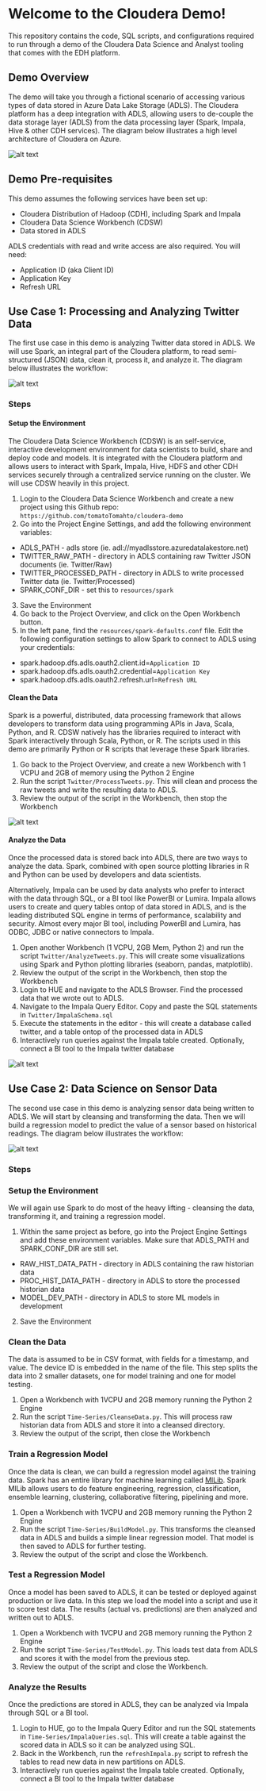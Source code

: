 # Welcome to the Cloudera Demo!

This repository contains the code, SQL scripts, and configurations required to
run through a demo of the Cloudera Data Science and Analyst tooling that comes
with the EDH platform. 

## Demo Overview
The demo will take you through a fictional scenario of accessing various types
of data stored in Azure Data Lake Storage (ADLS). The Cloudera platform has a 
deep integration with ADLS, allowing users to de-couple the data storage layer 
(ADLS) from the data processing layer (Spark, Impala, Hive & other CDH services).
The diagram below illustrates a high level architecture of Cloudera on Azure.

![alt text](images/cdhAzure.png "Cloudera on Azure Architecture")

## Demo Pre-requisites
This demo assumes the following services have been set up:
* Cloudera Distribution of Hadoop (CDH), including Spark and Impala
* Cloudera Data Science Workbench (CDSW)
* Data stored in ADLS

ADLS credentials with read and write access are also required. You will need:
* Application ID (aka Client ID)
* Application Key
* Refresh URL

## Use Case 1: Processing and Analyzing Twitter Data
The first use case in this demo is analyzing Twitter data stored in ADLS. We will
use Spark, an integral part of the Cloudera platform, to read semi-structured (JSON)
data, clean it, process it, and analyze it. The diagram below illustrates the workflow:

![alt text](images/twitterFlow.png "Twitter Workflow")

### Steps
#### Setup the Environment
The Cloudera Data Science Workbench (CDSW) is an self-service, interactive development environment for
data scientists to build, share and deploy code and models. It is integrated with the Cloudera platform
and allows users to interact with Spark, Impala, Hive, HDFS and other CDH services securely through a centralized
service running on the cluster. We will use CDSW heavily in this project. 

1. Login to the Cloudera Data Science Workbench and create a new project using this Github repo: ```https://github.com/tomatoTomahto/cloudera-demo```
2. Go into the Project Engine Settings, and add the following environment variables:
  * ADLS_PATH - adls store (ie. adl://myadlsstore.azuredatalakestore.net)
  * TWITTER_RAW_PATH - directory in ADLS containing raw Twitter JSON documents (ie. Twitter/Raw)
  * TWITTER_PROCESSED_PATH - directory in ADLS to write processed Twitter data (ie. Twitter/Processed)
  * SPARK_CONF_DIR - set this to ```resources/spark```
3. Save the Environment
4. Go back to the Project Overview, and click on the Open Workbench button. 
5. In the left pane, find the ```resources/spark-defaults.conf``` file. Edit the following configuration settings to allow Spark to connect to ADLS using your credentials:
  * spark.hadoop.dfs.adls.oauth2.client.id=```Application ID```
  * spark.hadoop.dfs.adls.oauth2.credential=```Application Key```
  * spark.hadoop.dfs.adls.oauth2.refresh.url=```Refresh URL```

#### Clean the Data
Spark is a powerful, distributed, data processing framework that allows developers to transform data
using programming APIs in Java, Scala, Python, and R. CDSW natively has the libraries required to 
interact with Spark interactively through Scala, Python, or R. The scripts used in this demo are primarily
Python or R scripts that leverage these Spark libraries. 

1. Go back to the Project Overview, and create a new Workbench with 1 VCPU and 2GB of memory using the Python 2 Engine
2. Run the script ```Twitter/ProcessTweets.py```. This will clean and process the raw tweets and write the resulting data to ADLS.
3. Review the output of the script in the Workbench, then stop the Workbench

![alt text](images/twitterProcess.png "Process Tweets")

#### Analyze the Data
Once the processed data is stored back into ADLS, there are two ways to analyze the data. Spark, 
combined with open source plotting libraries in R and Python can be used by developers and data 
scientists. 

Alternatively, Impala can be used by data analysts who prefer to interact with the data through SQL,
or a BI tool like PowerBI or Lumira. Impala allows users to create and query tables ontop of data stored 
in ADLS, and is the leading distributed SQL engine in terms of performance, scalability and security. 
Almost every major BI tool, including PowerBI and Lumira, has ODBC, JDBC or native connectors to Impala. 

1. Open another Workbench (1 VCPU, 2GB Mem, Python 2) and run the script ```Twitter/AnalyzeTweets.py```. This will create some visualizations using Spark and Python plotting libraries (seaborn, pandas, matplotlib).
2. Review the output of the script in the Workbench, then stop the Workbench
3. Login to HUE and navigate to the ADLS Browser. Find the processed data that we wrote out to ADLS. 
4. Navigate to the Impala Query Editor. Copy and paste the SQL statements in ```Twitter/ImpalaSchema.sql```
5. Execute the statements in the editor - this will create a database called twitter, and a table ontop of the processed data in ADLS
6. Interactively run queries against the Impala table created. Optionally, connect a BI tool to the Impala twitter database

![alt text](images/impalaTwitter.png "Query Twitter Data")

## Use Case 2: Data Science on Sensor Data
The second use case in this demo is analyzing sensor data being written to ADLS. We will
start by cleansing and transforming the data. Then we will build a regression model to
predict the value of a sensor based on historical readings. The diagram below illustrates
the workflow:

![alt text](images/tsFlow.png "Time-Series Workflow")

### Steps
### Setup the Environment
We will again use Spark to do most of the heavy lifting - cleansing the data, transforming it, 
and training a regression model. 

1. Within the same project as before, go into the Project Engine Settings and add these environment variables. Make sure that ADLS_PATH and SPARK_CONF_DIR are still set. 
  * RAW_HIST_DATA_PATH - directory in ADLS containing the raw historian data 
  * PROC_HIST_DATA_PATH - directory in ADLS to store the processed historian data
  * MODEL_DEV_PATH - directory in ADLS to store ML models in development 
2. Save the Environment

### Clean the Data
The data is assumed to be in CSV format, with fields for a timestamp, and value. The device ID 
is embedded in the name of the file. This step splits the data into 2 smaller datasets, one for 
model training and one for model testing.

1. Open a Workbench with 1VCPU and 2GB memory running the Python 2 Engine
2. Run the script ```Time-Series/CleanseData.py```. This will process raw historian data from ADLS and store it into a cleansed directory. 
3. Review the output of the script, then close the Workbench

### Train a Regression Model
Once the data is clean, we can build a regression model against the training data. Spark
has an entire library for machine learning called [MlLib](https://spark.apache.org/docs/latest/ml-guide.html). Spark MlLib allows users to do
feature engineering, regression, classification, ensemble learning, clustering, collaborative
filtering, pipelining and more. 

1. Open a Workbench with 1VCPU and 2GB memory running the Python 2 Engine
2. Run the script ```Time-Series/BuildModel.py```. This transforms the cleansed data in ADLS and builds a simple linear regression model. That model is then saved to ADLS for further testing. 
3. Review the output of the script and close the Workbench. 

### Test a Regression Model
Once a model has been saved to ADLS, it can be tested or deployed against production or live data. In this step
we load the model into a script and use it to score test data. The results (actual vs. predictions) are then
analyzed and written out to ADLS. 

1. Open a Workbench with 1VCPU and 2GB memory running the Python 2 Engine
2. Run the script ```Time-Series/TestModel.py```. This loads test data from ADLS and scores it with the model from the previous step. 
3. Review the output of the script and close the Workbench. 

### Analyze the Results
Once the predictions are stored in ADLS, they can be analyzed via Impala through SQL or a BI tool. 

1. Login to HUE, go to the Impala Query Editor and run the SQL statements in ```Time-Series/ImpalaQueries.sql```. This will create a table against the scored data in ADLS so it can be analyzed using SQL.
2. Back in the Workbench, run the ```refreshImpala.py``` script to refresh the tables to read new data in new partitions on ADLS. 
3. Interactively run queries against the Impala table created. Optionally, connect a BI tool to the Impala twitter database